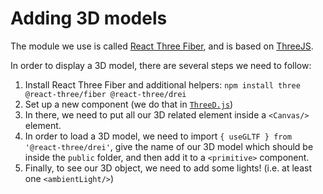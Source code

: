 # Adding 3D models

The module we use is called [React Three Fiber](https://docs.pmnd.rs/react-three-fiber/getting-started/introduction), and is based on [ThreeJS](https://threejs.org/).

In order to display a 3D model, there are several steps we need to follow:

1. Install React Three Fiber and additional helpers: `npm install three @react-three/fiber @react-three/drei`
2. Set up a new component (we do that in [`ThreeD.js`](./src/ThreeD.js))
3. In there, we need to put all our 3D related element inside a `<Canvas/>` element.
4. In order to load a 3D model, we need to import `{ useGLTF } from '@react-three/drei'`, give the name of our 3D model which should be inside the `public` folder, and then add it to a `<primitive>` component.
5. Finally, to see our 3D object, we need to add some lights! (i.e. at least one `<ambientLight/>`)

